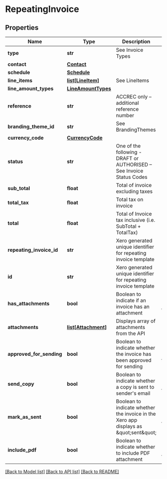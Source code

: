 # RepeatingInvoice

## Properties
Name | Type | Description | Notes
------------ | ------------- | ------------- | -------------
**type** | **str** | See Invoice Types | [optional] 
**contact** | [**Contact**](Contact.md) |  | [optional] 
**schedule** | [**Schedule**](Schedule.md) |  | [optional] 
**line_items** | [**list[LineItem]**](LineItem.md) | See LineItems | [optional] 
**line_amount_types** | [**LineAmountTypes**](LineAmountTypes.md) |  | [optional] 
**reference** | **str** | ACCREC only – additional reference number | [optional] 
**branding_theme_id** | **str** | See BrandingThemes | [optional] 
**currency_code** | [**CurrencyCode**](CurrencyCode.md) |  | [optional] 
**status** | **str** | One of the following - DRAFT or AUTHORISED – See Invoice Status Codes | [optional] 
**sub_total** | **float** | Total of invoice excluding taxes | [optional] 
**total_tax** | **float** | Total tax on invoice | [optional] 
**total** | **float** | Total of Invoice tax inclusive (i.e. SubTotal + TotalTax) | [optional] 
**repeating_invoice_id** | **str** | Xero generated unique identifier for repeating invoice template | [optional] 
**id** | **str** | Xero generated unique identifier for repeating invoice template | [optional] 
**has_attachments** | **bool** | Boolean to indicate if an invoice has an attachment | [optional] [default to False]
**attachments** | [**list[Attachment]**](Attachment.md) | Displays array of attachments from the API | [optional] 
**approved_for_sending** | **bool** | Boolean to indicate whether the invoice has been approved for sending | [optional] [default to False]
**send_copy** | **bool** | Boolean to indicate whether a copy is sent to sender&#39;s email | [optional] [default to False]
**mark_as_sent** | **bool** | Boolean to indicate whether the invoice in the Xero app displays as \&quot;sent\&quot; | [optional] [default to False]
**include_pdf** | **bool** | Boolean to indicate whether to include PDF attachment | [optional] [default to False]

[[Back to Model list]](../README.md#documentation-for-models) [[Back to API list]](../README.md#documentation-for-api-endpoints) [[Back to README]](../README.md)


